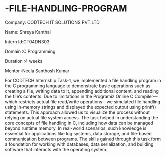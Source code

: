 # -FILE-HANDLING-PROGRAM

Company: CODTECH IT SOLUTIONS PVT.LTD

Name: Shreya Kanthal

Intern Id:CT04DN303

Domain :C Programming

Duration :4 weeks

Mentor :Neela Santhosh Kumar

For CODTECH Internship Task-1, we implemented a file handling program in the C programming language to demonstrate basic operations such as creating a file, writing data to it, appending additional content, and reading the file’s contents. Due to limitations in the Programiz Online C Compiler—which restricts actual file read/write operations—we simulated file handling using in-memory strings and displayed the expected output using printf() statements. This approach allowed us to visualize the process without relying on actual file system access. The task helped in understanding the core concepts of file handling in C, including how data can be managed beyond runtime memory. In real-world scenarios, such knowledge is essential for applications like log systems, data storage, and file-based communication between programs. The skills gained through this task form a foundation for working with databases, data serialization, and building software that interacts with the operating system.










